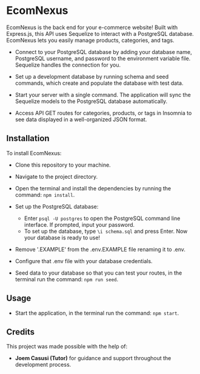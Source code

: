 # EcomNexus

EcomNexus is the back end for your e-commerce website! Built with Express.js, this API uses Sequelize to interact with a PostgreSQL database. EcomNexus lets you easily manage products, categories, and tags.

- Connect to your PostgreSQL database by adding your database name, PostgreSQL username, and password to the environment variable file. Sequelize handles the connection for you.

- Set up a development database by running schema and seed commands, which create and populate the database with test data.

- Start your server with a single command. The application will sync the Sequelize models to the PostgreSQL database automatically.

- Access API GET routes for categories, products, or tags in Insomnia to see data displayed in a well-organized JSON format.


## Installation

To install EcomNexus:

- Clone this repository to your machine.

- Navigate to the project directory.

- Open the terminal and install the dependencies by running the command: `npm install`.

- Set up the PostgreSQL database:

  - Enter `psql -U postgres` to open the PostgreSQL command line interface. If prompted, input your password.
  - To set up the database, type `\i schema.sql` and press Enter. Now your database is ready to use!

- Remove '.EXAMPLE' from the .env.EXAMPLE file renaming it to .env.

- Configure that .env file with your database credentials.

- Seed data to your database so that you can test your routes, in the terminal run the command: `npm run seed`.

## Usage

- Start the application, in the terminal run the command: `npm start`.


## Credits

This project was made possible with the help of:

- **Joem Casusi (Tutor)** for guidance and support throughout the development process.


